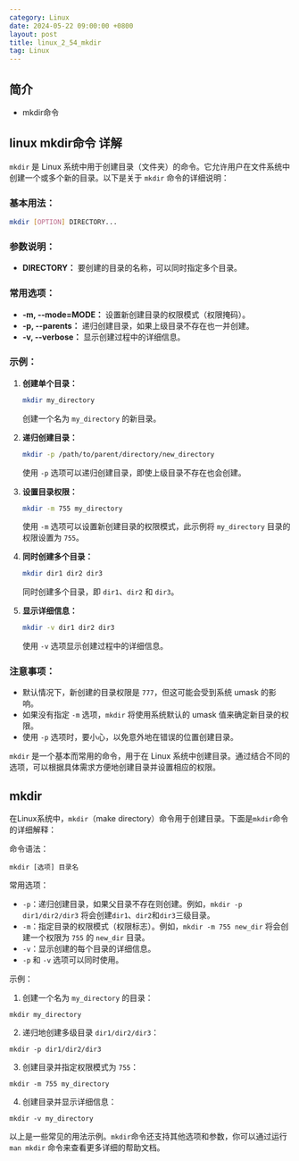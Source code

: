 ```yaml
---
category: Linux
date: 2024-05-22 09:00:00 +0800
layout: post
title: linux_2_54_mkdir
tag: Linux
---
```

## 简介

+ mkdir命令

## linux mkdir命令 详解

`mkdir` 是 Linux 系统中用于创建目录（文件夹）的命令。它允许用户在文件系统中创建一个或多个新的目录。以下是关于 `mkdir` 命令的详细说明：

### 基本用法：

```bash
mkdir [OPTION] DIRECTORY...
```

### 参数说明：

- **DIRECTORY：** 要创建的目录的名称，可以同时指定多个目录。

### 常用选项：

- **-m, --mode=MODE：** 设置新创建目录的权限模式（权限掩码）。
- **-p, --parents：** 递归创建目录，如果上级目录不存在也一并创建。
- **-v, --verbose：** 显示创建过程中的详细信息。

### 示例：

1. **创建单个目录：**
   ```bash
   mkdir my_directory
   ```
   创建一个名为 `my_directory` 的新目录。

2. **递归创建目录：**
   ```bash
   mkdir -p /path/to/parent/directory/new_directory
   ```
   使用 `-p` 选项可以递归创建目录，即使上级目录不存在也会创建。

3. **设置目录权限：**
   ```bash
   mkdir -m 755 my_directory
   ```
   使用 `-m` 选项可以设置新创建目录的权限模式，此示例将 `my_directory` 目录的权限设置为 `755`。

4. **同时创建多个目录：**
   ```bash
   mkdir dir1 dir2 dir3
   ```
   同时创建多个目录，即 `dir1`、`dir2` 和 `dir3`。

5. **显示详细信息：**
   ```bash
   mkdir -v dir1 dir2 dir3
   ```
   使用 `-v` 选项显示创建过程中的详细信息。

### 注意事项：

- 默认情况下，新创建的目录权限是 `777`，但这可能会受到系统 umask 的影响。
- 如果没有指定 `-m` 选项，`mkdir` 将使用系统默认的 umask 值来确定新目录的权限。
- 使用 `-p` 选项时，要小心，以免意外地在错误的位置创建目录。

`mkdir` 是一个基本而常用的命令，用于在 Linux 系统中创建目录。通过结合不同的选项，可以根据具体需求方便地创建目录并设置相应的权限。

## mkdir 

在Linux系统中，`mkdir`（make directory）命令用于创建目录。下面是`mkdir`命令的详细解释：

命令语法：
```
mkdir [选项] 目录名
```

常用选项：
- `-p`：递归创建目录，如果父目录不存在则创建。例如，`mkdir -p dir1/dir2/dir3` 将会创建`dir1`、`dir2`和`dir3`三级目录。
- `-m`：指定目录的权限模式（权限标志）。例如，`mkdir -m 755 new_dir` 将会创建一个权限为 `755` 的 `new_dir` 目录。
- `-v`：显示创建的每个目录的详细信息。
- `-p` 和 `-v` 选项可以同时使用。

示例：
1. 创建一个名为 `my_directory` 的目录：
```
mkdir my_directory
```

2. 递归地创建多级目录 `dir1/dir2/dir3`：
```
mkdir -p dir1/dir2/dir3
```

3. 创建目录并指定权限模式为 `755`：
```
mkdir -m 755 my_directory
```

4. 创建目录并显示详细信息：
```
mkdir -v my_directory
```

以上是一些常见的用法示例。`mkdir`命令还支持其他选项和参数，你可以通过运行 `man mkdir` 命令来查看更多详细的帮助文档。